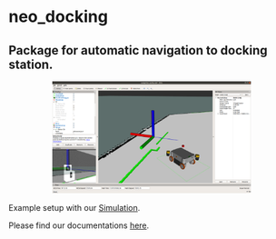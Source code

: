 # neo_docking

## Package for automatic navigation to docking station.

<p align="center">
  <img src="img/example_auto_docking.png"  width=350>
</p>

Example setup with our [Simulation](https://github.com/neobotix/neo_charger).

Please find our documentations [here](https://docs.neobotix.de/display/TUT/Using).